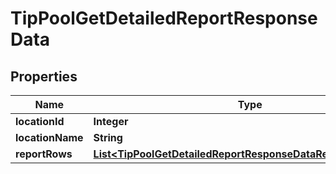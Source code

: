 

# TipPoolGetDetailedReportResponseData


## Properties

| Name | Type | Description | Notes |
|------------ | ------------- | ------------- | -------------|
|**locationId** | **Integer** | Location ID |  |
|**locationName** | **String** |  |  |
|**reportRows** | [**List&lt;TipPoolGetDetailedReportResponseDataReportRowsInner&gt;**](TipPoolGetDetailedReportResponseDataReportRowsInner.md) |  |  |



